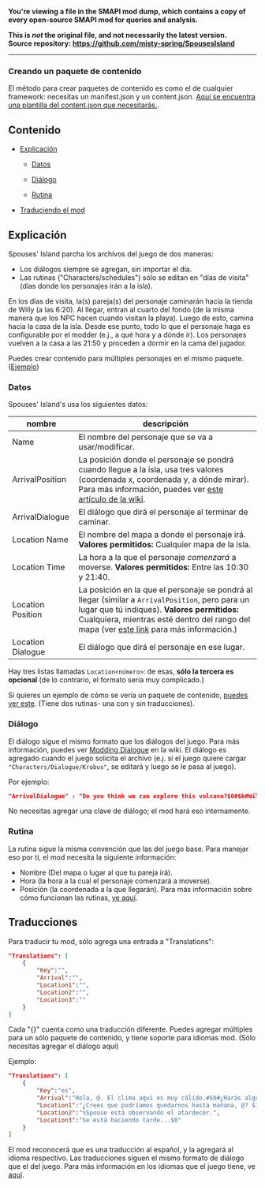 **You're viewing a file in the SMAPI mod dump, which contains a copy of every open-source SMAPI mod
for queries and analysis.**

**This is _not_ the original file, and not necessarily the latest version.**  
**Source repository: https://github.com/misty-spring/SpousesIsland**

----

### Creando un paquete de contenido
El método para crear paquetes de contenido es como el de cualquier framework: necesitas un manifest.json y un content.json.
[Aquí se encuentra una plantilla del content.json que necesitarás.](https://github.com/misty-spring/SpousesIsland/blob/main/docs/content_template.json).

## Contenido

* [Explicación](#explicacion)

  * [Datos](#datos)

  * [Diálogo](#dialogo)

  * [Rutina](#rutina)

* [Traduciendo el mod](#traducciones)

## Explicación
Spouses' Island parcha los archivos del juego de dos maneras:
- Los diálogos siempre se agregan, sin importar el día.
- Las rutinas ("Characters/schedules") sólo se editan en "días de visita" (días donde los personajes irán a la isla).

En los días de visita, la(s) pareja(s) del personaje caminarán hacia la tienda de Willy (a las 6:20). Al llegar, entran al cuarto del fondo (de la misma manera que los NPC hacen cuando visitan la playa). Luego de esto, camina hacia la casa de la isla.
Desde ese punto, todo lo que el personaje haga es configurable por el modder (e.j., a qué hora y a dónde ir). Los personajes vuelven a la casa a las 21:50 y proceden a dormir en la cama del jugador.

Puedes crear contenido para múltiples personajes en el mismo paquete. ([Ejemplo](https://github.com/misty-spring/SpousesIsland/blob/main/docs/example-contentpack.json))

### Datos
Spouses' Island's usa los siguientes datos:

nombre | descripción
-----|------------
Name | El nombre del personaje que se va a usar/modificar.
ArrivalPosition | La posición donde el personaje se pondrá cuando llegue a la isla, usa tres valores (coordenada x, coordenada y, a dónde mirar). Para más información, puedes ver [este artículo de la wiki](https://stardewvalleywiki.com/Modding:Schedule_data#Schedule_points).
ArrivalDialogue | El diálogo que dirá el personaje al terminar de caminar.
Location Name | El nombre del mapa a donde el personaje irá. __Valores permitidos:__ Cualquier mapa de la isla.
Location Time | La hora a la que el personaje _comenzará_ a moverse. __Valores permitidos:__ Entre las 10:30 y 21:40.
Location Position | La posición en la que el personaje se pondrá al llegar (similar a `ArrivalPosition`, pero para un lugar que tú indiques). __Valores permitidos:__ Cualquiera, mientras esté dentro del rango del mapa (ver [este link](https://stardewvalleywiki.com/Modding:Maps#Tile_coordinates) para más información.)
Location Dialogue | El diálogo que dirá el personaje en ese lugar.

Hay tres listas llamadas `Location<número>`: de esas, **sólo la tercera es opcional** (de lo contrario, el formato sería muy complicado.)

Si quieres un ejemplo de cómo se vería un paquete de contenido, [puedes ver este](https://github.com/misty-spring/SpousesIsland/blob/main/docs/example-contentpack.json). (Tiene dos rutinas- una con y sin traducciones).

### Diálogo
El diálogo sigue el mismo formato que los diálogos del juego. Para más información, puedes ver [Modding Dialogue](https://stardewvalleywiki.com/Modding:Dialogue#Format) en la wiki.
El diálogo es agregado cuando el juego solicita el archivo (e.j. si el juego quiere cargar `"Characters/Dialogue/Krobus"`, se editará y luego se le pasa al juego).

Por ejemplo:
```json
"ArrivalDialogue" : "Do you think we can explore this volcano?$0#$b#Willy said we shouldn't get close..$2#$b#But I still brought my sword.$1",
```
No necesitas agregar una clave de diálogo; el mod hará eso internamente.

### Rutina
La rutina sigue la misma convención que las del juego base.
Para manejar eso por ti, el mod necesita la siguiente información: 
- Nombre (Del mapa o lugar al que tu pareja irá).
- Hora (la hora a la cual el personaje comenzará a moverse).
- Posición (la coordenada a la que llegarán).
Para más información sobre cómo funcionan las rutinas, [ve aquí](https://stardewvalleywiki.com/Modding:Schedule_data#Schedule_points).

## Traducciones
Para traducir tu mod, sólo agrega una entrada a "Translations":
```json
"Translations": [
    {
        "Key":"",
        "Arrival":"",
        "Location1":"",
        "Location2":"",
        "Location3":""
    }
]
```
Cada "{}" cuenta como una traducción diferente. Puedes agregar múltiples para un sólo paquete de contenido, y tiene soporte para idiomas mod. (Sólo necesitas agregar el diálogo aquí)

Ejemplo:
```json
"Translations": [
    {
        "Key":"es",
        "Arrival":"Hola, @. El clima aquí es muy cálido.#$b#¿Harás algo más tarde?",
        "Location1":"¿Crees que podríamos quedarnos hasta mañana, @? $1",
        "Location2":"%Spouse está observando el atardecer.",
        "Location3":"Se está haciendo tarde...$0"
    }
]
```
El mod reconocerá que es una traducción al español, y la agregará al idioma respectivo.
Las traducciones siguen el mismo formato de diálogo que el del juego.
Para más información en los idiomas que el juego tiene, ve [aquí](https://github.com/misty-spring/SpousesIsland/blob/main/docs/languagecodes-es.md).
